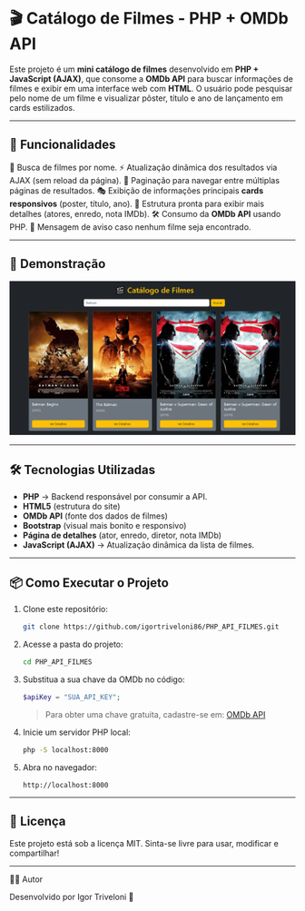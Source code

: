 # 🎬 Catálogo de Filmes - PHP + OMDb API

Este projeto é um **mini catálogo de filmes** desenvolvido em **PHP + JavaScript (AJAX)**, que consome a **OMDb API** para buscar informações de filmes e exibir em uma interface web com **HTML**.
O usuário pode pesquisar pelo nome de um filme e visualizar pôster, título e ano de lançamento em cards estilizados.

---

## 🚀 Funcionalidades

🔎 Busca de filmes por nome.
⚡ Atualização dinâmica dos resultados via AJAX (sem reload da página).
📄 Paginação para navegar entre múltiplas páginas de resultados.
🎭 Exibição de informações principais **cards responsivos** (poster, título, ano).
📝 Estrutura pronta para exibir mais detalhes (atores, enredo, nota IMDb).
🛠 Consumo da **OMDb API** usando PHP.
📨 Mensagem de aviso caso nenhum filme seja encontrado.

---

## 📸 Demonstração

![Preview do projeto](./img/home.png)

---

## 🛠️ Tecnologias Utilizadas

- **PHP** → Backend responsável por consumir a API.
- **HTML5** (estrutura do site)
- **OMDb API** (fonte dos dados de filmes)
- **Bootstrap** (visual mais bonito e responsivo)
- **Página de detalhes** (ator, enredo, diretor, nota IMDb)
- **JavaScript (AJAX)** → Atualização dinâmica da lista de filmes.

---

## 📦 Como Executar o Projeto

1. Clone este repositório:

   ```bash
   git clone https://github.com/igortriveloni86/PHP_API_FILMES.git
   ```

2. Acesse a pasta do projeto:

   ```bash
   cd PHP_API_FILMES
   ```

3. Substitua a sua chave da OMDb no código:

   ```php
   $apiKey = "SUA_API_KEY";
   ```

   > Para obter uma chave gratuita, cadastre-se em: [OMDb API](https://www.omdbapi.com/apikey.aspx)

4. Inicie um servidor PHP local:

   ```bash
   php -S localhost:8000
   ```

5. Abra no navegador:

   ```
   http://localhost:8000
   ```

---

## 📜 Licença

Este projeto está sob a licença MIT.
Sinta-se livre para usar, modificar e compartilhar!

---

👨‍💻 Autor

Desenvolvido por Igor Triveloni 🚀
